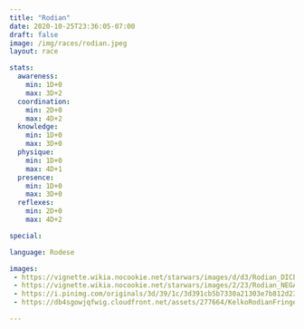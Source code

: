 ```yaml
---
title: "Rodian"
date: 2020-10-25T23:36:05-07:00
draft: false
image: /img/races/rodian.jpeg
layout: race

stats:
  awareness:
    min: 1D+0
    max: 3D+2
  coordination:
    min: 2D+0
    max: 4D+2
  knowledge:
    min: 1D+0
    max: 3D+0
  physique:
    min: 1D+0
    max: 4D+1
  presence:
    min: 1D+0
    max: 3D+0
  reflexes:
    min: 2D+0
    max: 4D+2

special:

language: Rodese

images:
 - https://vignette.wikia.nocookie.net/starwars/images/d/d3/Rodian_DICE.png/revision/latest?cb=20151106032702
 - https://vignette.wikia.nocookie.net/starwars/images/2/23/Rodian_NEGAS.jpg/revision/latest?cb=20061127015745
 - https://i.pinimg.com/originals/3d/39/1c/3d391cb5b7330a21303e7b812d23d73a.jpg
 - https://db4sgowjqfwig.cloudfront.net/assets/277664/KelkoRodianFringer.JPG?1388220608

---
```


